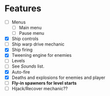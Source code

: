 # Features

- [ ] Menus
  - [ ] Main menu
  - [ ] Pause menu
- [X] Ship controls
- [ ] Ship warp drive mechanic
- [X] Ship firing
- [X] Tweening engine for enemies
- [ ] Levels
- [ ] See *Sounds* list.
- [X] Auto-fire
- [X] Deaths and explosions for enemies and player
- [ ] **__Fly-in spawners for level starts__**
- [ ] Hijack/Recover mechanic??
